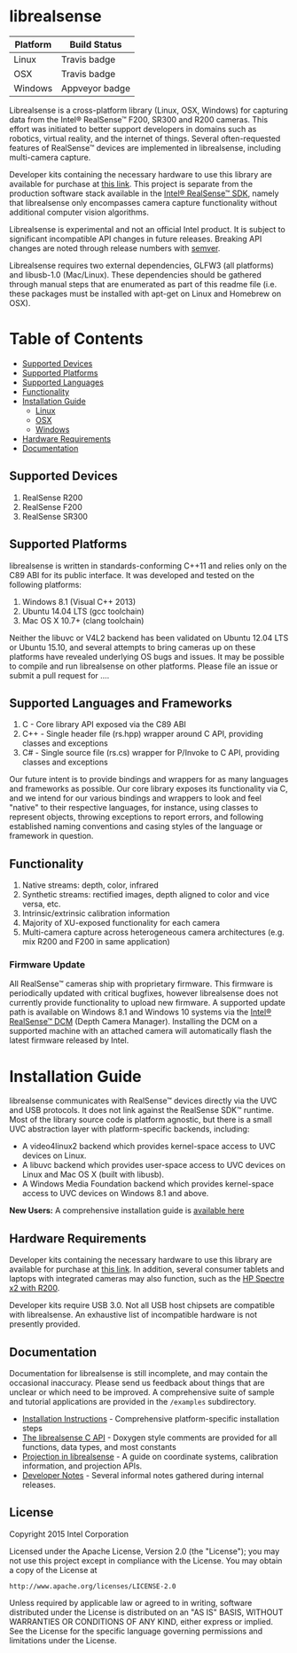 # librealsense

Platform | Build Status |
-------- | ------------ |
Linux | Travis badge |
OSX | Travis badge |
Windows | Appveyor badge | 

Librealsense is a cross-platform library (Linux, OSX, Windows) for capturing data from the Intel® RealSense™ F200, SR300 and R200 cameras. This effort was initiated to better support developers in domains such as robotics, virtual reality, and the internet of things. Several often-requested features of RealSense™ devices are implemented in librealsense, including multi-camera capture.

Developer kits containing the necessary hardware to use this library are available for purchase at [this link](http://click.intel.com/realsense.html). This project is separate from the production software stack available in the [Intel® RealSense™ SDK](https://software.intel.com/en-us/intel-realsense-sdk), namely that librealsense only encompasses camera capture functionality without additional computer vision algorithms.

Librealsense is experimental and not an official Intel product. It is subject to significant incompatible API changes in future releases. Breaking API changes are noted through release numbers with [semver](http://semver.org/).

Librealsense requires two external dependencies, GLFW3 (all platforms) and libusb-1.0 (Mac/Linux). These dependencies should be gathered through manual steps that are enumerated as part of this readme file (i.e. these packages must be installed with apt-get on Linux and Homebrew on OSX).

# Table of Contents
* [Supported Devices](#supported-devices)
* [Supported Platforms](#supported-platforms)
* [Supported Languages](#supported-languages-and-frameworks)
* [Functionality](#functionality)
* [Installation Guide](#installation-guide)
  * [Linux](#ubuntu-1404-lts-installation)
  * [OSX](#apple-osx)
  * [Windows](#windows-81)
* [Hardware Requirements](#hardware-requirements)
* [Documentation](#documentation)

## Supported Devices

1. RealSense R200
2. RealSense F200
3. RealSense SR300

## Supported Platforms

librealsense is written in standards-conforming C++11 and relies only on the C89 ABI for its public interface. It was developed and tested on the following platforms:

1. Windows 8.1 (Visual C++ 2013)
2. Ubuntu 14.04 LTS (gcc toolchain)
3. Mac OS X 10.7+ (clang toolchain)

Neither the libuvc or V4L2 backend has been validated on Ubuntu 12.04 LTS or Ubuntu 15.10, and several attempts to bring cameras up on these platforms have revealed underlying OS bugs and issues. It may be possible to compile and run librealsense on other platforms. Please file an issue or submit a pull request for ....

## Supported Languages and Frameworks

1. C - Core library API exposed via the C89 ABI
2. C++ - Single header file (rs.hpp) wrapper around C API, providing classes and exceptions
3. C# - Single source file (rs.cs) wrapper for P/Invoke to C API, providing classes and exceptions

Our future intent is to provide bindings and wrappers for as many languages and frameworks as possible. Our core library exposes its functionality via C, and we intend for our various bindings and wrappers to look and feel "native" to their respective languages, for instance, using classes to represent objects, throwing exceptions to report errors, and following established naming conventions and casing styles of the language or framework in question.

## Functionality

1. Native streams: depth, color, infrared
2. Synthetic streams: rectified images, depth aligned to color and vice versa, etc.
3. Intrinsic/extrinsic calibration information
4. Majority of XU-exposed functionality for each camera
5. Multi-camera capture across heterogeneous camera architectures (e.g. mix R200 and F200 in same application) 

### Firmware Update

All RealSense™ cameras ship with proprietary firmware. This firmware is periodically updated with critical bugfixes, however librealsense does not currently provide functionality to upload new firmware. A supported update path is available on Windows 8.1 and Windows 10 systems via the [Intel® RealSense™ DCM](https://downloadcenter.intel.com/download/25044/Intel-RealSense-Depth-Camera-Manager-DCM-) (Depth Camera Manager). Installing the DCM on a supported machine with an attached camera will automatically flash the latest firmware released by Intel.

# Installation Guide

librealsense communicates with RealSense™ devices directly via the UVC and USB protocols. It does not link against the RealSense SDK™ runtime. Most of the library source code is platform agnostic, but there is a small UVC abstraction layer with platform-specific backends, including:
  * A video4linux2 backend which provides kernel-space access to UVC devices on Linux.
  * A libuvc backend which provides user-space access to UVC devices on Linux and Mac OS X (built with libusb).
  * A Windows Media Foundation backend which provides kernel-space access to UVC devices on Windows 8.1 and above.

**New Users:** A comprehensive installation guide is [available here](./doc/installation.md)

## Hardware Requirements
Developer kits containing the necessary hardware to use this library are available for purchase at [this link](http://click.intel.com/realsense.html). In addition, several consumer tablets and laptops with integrated cameras may also function, such as the [HP Spectre x2 with R200](http://store.hp.com/us/en/ContentView?storeId=10151&langId=-1&catalogId=10051&eSpotName=new-detachable).

Developer kits require USB 3.0. Not all USB host chipsets are compatible with librealsense. An exhaustive list of incompatible hardware is not presently provided.

## Documentation

Documentation for librealsense is still incomplete, and may contain the occasional inaccuracy. Please send us feedback about things that are unclear or which need to be improved. A comprehensive suite of sample and tutorial applications are provided in the `/examples` subdirectory.
  * [Installation Instructions](./doc/installation.md) - Comprehensive platform-specific installation steps
  * [The librealsense C API](./include/librealsense/rs.h) - Doxygen style comments are provided for all functions, data types, and most constants
  * [Projection in librealsense](./doc/projection.md) - A guide on coordinate systems, calibration information, and projection APIs.
  * [Developer Notes](./doc/dev_log.md) - Several informal notes gathered during internal releases.

## License

Copyright 2015 Intel Corporation

Licensed under the Apache License, Version 2.0 (the "License");
you may not use this project except in compliance with the License.
You may obtain a copy of the License at

    http://www.apache.org/licenses/LICENSE-2.0

Unless required by applicable law or agreed to in writing, software
distributed under the License is distributed on an "AS IS" BASIS,
WITHOUT WARRANTIES OR CONDITIONS OF ANY KIND, either express or implied.
See the License for the specific language governing permissions and
limitations under the License.
